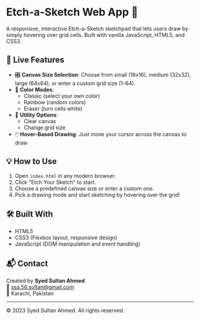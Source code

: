 # Etch-a-Sketch Web App 🎨

A responsive, interactive Etch-a-Sketch sketchpad that lets users draw by simply hovering over grid cells. Built with vanilla JavaScript, HTML5, and CSS3.

## 🚀 Live Features

- 🎛️ **Canvas Size Selection**: Choose from small (16x16), medium (32x32), large (64x64), or enter a custom grid size (1-64).
- 🎨 **Color Modes**:
  - Classic (select your own color)
  - Rainbow (random colors)
  - Eraser (turn cells white)
- 🧽 **Utility Options**:
  - Clear canvas
  - Change grid size
- 🖱️ **Hover-Based Drawing**: Just move your cursor across the canvas to draw

## 💡 How to Use

1. Open `index.html` in any modern browser.
2. Click "Etch Your Sketch" to start.
3. Choose a predefined canvas size or enter a custom one.
4. Pick a drawing mode and start sketching by hovering over the grid!

## 🛠️ Built With

- HTML5
- CSS3 (Flexbox layout, responsive design)
- JavaScript (DOM manipulation and event handling)

## 📬 Contact

Created by **Syed Sultan Ahmed**  
📧 ssa.56.sultan@gmail.com  
📍 Karachi, Pakistan

---

&copy; 2023 Syed Sultan Ahmed. All rights reserved.
